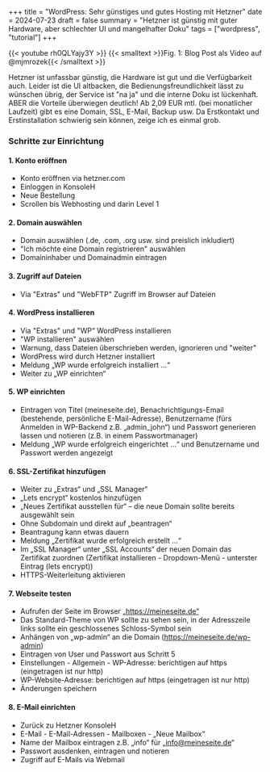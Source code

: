 +++
title = "WordPress: Sehr günstiges und gutes Hosting mit Hetzner"
date = 2024-07-23
draft = false
summary = "Hetzner ist günstig mit guter Hardware, aber schlechter UI und mangelhafter Doku"
tags = ["wordpress", "tutorial"]
+++

{{< youtube rh0QLYajy3Y >}}
{{< smalltext >}}Fig. 1: Blog Post als Video auf @mjmrozek{{< /smalltext >}} 


Hetzner ist unfassbar günstig, die Hardware ist gut und die Verfügbarkeit auch. Leider ist die UI altbacken, die Bedienungsfreundlichkeit lässt zu wünschen übrig, der Service ist "na ja" und die interne Doku ist lückenhaft. ABER die Vorteile überwiegen deutlich! Ab 2,09 EUR mtl. (bei monatlicher Laufzeit) gibt es eine Domain, SSL, E-Mail, Backup usw. Da Erstkontakt und Erstinstallation schwierig sein können, zeige ich es einmal grob.

### Schritte zur Einrichtung

#### 1. Konto eröffnen
- Konto eröffnen via hetzner.com
- Einloggen in KonsoleH
- Neue Bestellung
- Scrollen bis Webhosting und darin Level 1

#### 2. Domain auswählen
- Domain auswählen (.de, .com, .org usw. sind preislich inkludiert)
- "Ich möchte eine Domain registrieren" auswählen
- Domaininhaber und Domainadmin eintragen

#### 3. Zugriff auf Dateien
- Via "Extras" und "WebFTP" Zugriff im Browser auf Dateien

#### 4. WordPress installieren
- Via "Extras" und "WP“ WordPress installieren
- "WP installieren" auswählen
- Warnung, dass Dateien überschrieben werden, ignorieren und "weiter"
- WordPress wird durch Hetzner installiert
- Meldung „WP wurde erfolgreich installiert …“
- Weiter zu „WP einrichten“

#### 5. WP einrichten
- Eintragen von Titel (meineseite.de), Benachrichtigungs-Email (bestehende, persönliche E-Mail-Adresse), Benutzername (fürs Anmelden in WP-Backend z.B. „admin_john“) und Passwort generieren lassen und notieren (z.B. in einem Passwortmanager)
- Meldung „WP wurde erfolgreich eingerichtet …“ und Benutzername und Passwort werden angezeigt

#### 6. SSL-Zertifikat hinzufügen
- Weiter zu „Extras“ und „SSL Manager“
- „Lets encrypt“ kostenlos hinzufügen
- „Neues Zertifikat ausstellen für“ – die neue Domain sollte bereits ausgewählt sein
- Ohne Subdomain und direkt auf „beantragen“
- Beantragung kann etwas dauern
- Meldung „Zertifikat wurde erfolgreich erstellt …“
- Im „SSL Manager“ unter „SSL Accounts“ der neuen Domain das Zertifikat zuordnen (Zertifikat installieren - Dropdown-Menü - unterster Eintrag (lets encrypt))
- HTTPS-Weiterleitung aktivieren

#### 7. Webseite testen
- Aufrufen der Seite im Browser „https://meineseite.de“
- Das Standard-Theme von WP sollte zu sehen sein, in der Adresszeile links sollte ein geschlossenes Schloss-Symbol sein
- Anhängen von „wp-admin“ an die Domain (https://meineseite.de/wp-admin)
- Eintragen von User und Passwort aus Schritt 5
- Einstellungen - Allgemein - WP-Adresse: berichtigen auf https (eingetragen ist nur http)
- WP-Website-Adresse: berichtigen auf https (eingetragen ist nur http)
- Änderungen speichern

#### 8. E-Mail einrichten
- Zurück zu Hetzner KonsoleH
- E-Mail - E-Mail-Adressen - Mailboxen - „Neue Mailbox“
- Name der Mailbox eintragen z.B. „info“ für „info@meineseite.de“
- Passwort ausdenken, eintragen und notieren
- Zugriff auf E-Mails via Webmail
